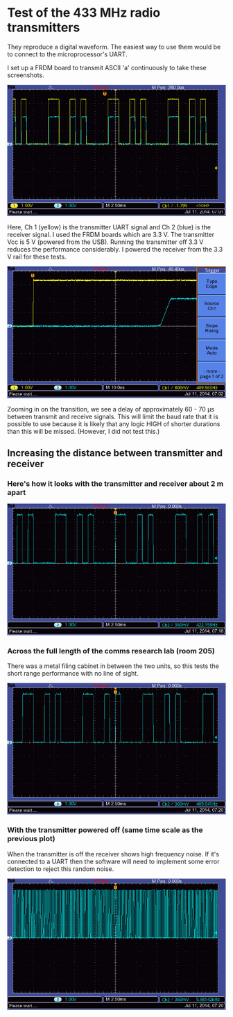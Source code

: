 # Test of the 433 MHz radio transmitters

They reproduce a digital waveform. The easiest way to use them would be to
connect to the microprocessor's UART.

I set up a FRDM board to transmit ASCII 'a' continuously to take these
screenshots.

<img src="F0003TEK.jpg" />

Here, Ch 1 (yellow) is the transmitter UART signal and Ch 2 (blue) is the
receiver signal. I used the FRDM boards which are 3.3 V. The transmitter Vcc is
5 V (powered from the USB). Running the transmitter off 3.3 V reduces the
performance considerably. I powered the receiver from the 3.3 V rail for these
tests.

<img src="F0004TEK.jpg" />

Zooming in on the transition, we see a delay of approximately 60 - 70 μs between
transmit and receive signals. This will limit the baud rate that it is possible
to use because it is likely that any logic HIGH of shorter durations than this
will be missed. (However, I did not test this.)

## Increasing the distance between transmitter and receiver

### Here's how it looks with the transmitter and receiver about 2 m apart
<img src="F0005TEK.jpg" />

### Across the full length of the comms research lab (room 205)

There was a metal filing cabinet in between the two units, so this tests the
short range performance with no line of sight.

<img src="F0006TEK.jpg" />

### With the transmitter powered off (same time scale as the previous plot)

When the transmitter is off the receiver shows high frequency noise. If it's
connected to a UART then the software will need to implement some error
detection to reject this random noise.

<img src="F0007TEK.jpg" />

